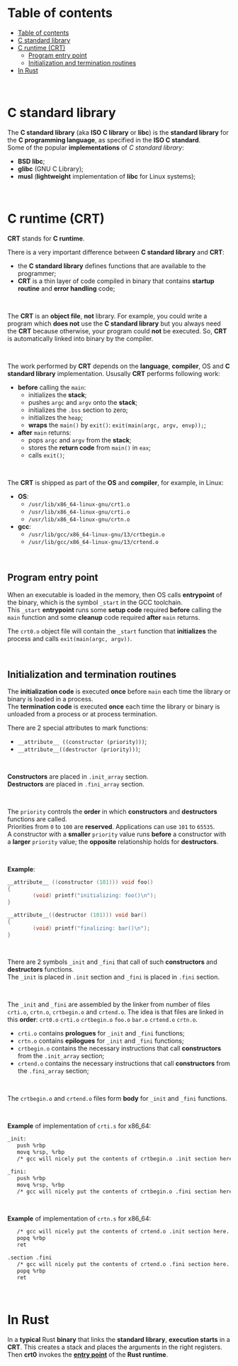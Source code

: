 # Table of contents
- [Table of contents](#table-of-contents)
- [C standard library](#c-standard-library)
- [C runtime (CRT)](#c-runtime-crt)
  - [Program entry point](#program-entry-point)
  - [Initialization and termination routines](#initialization-and-termination-routines)
- [In Rust](#in-rust)

<br>

# C standard library
The **C standard library** (aka **ISO C library** or **libc**) is the **standard library** for the **C programming language**, as specified in the **ISO C standard**.<br>
Some of the popular **implementations** of *C standard library*:
- **BSD libc**;
- **glibc** (GNU C Library);
- **musl** (**lightweight** implementation of **libc** for Linux systems);

<br>

# C runtime (CRT)
**CRT** stands for **C runtime**.<br>

There is a very important difference between **C standard library** and **CRT**:
- the **C standard library** defines functions that are available to the programmer;
- **CRT** is a thin layer of code compiled in binary that contains **startup routine** and **error handling** code;

<br>

The **CRT** is an **object file**, **not** library. For example, you could write a program which **does not** use the **C standard library** but you always need the **CRT** because otherwise, your program could **not** be executed. So, **CRT** is automatically linked into binary by the compiler.<br>

<br>

The work performed by **CRT** depends on the **language**, **compiler**, OS and **C standard library** implementation. Ususally **CRT** performs following work:
- **before** calling the `main`:
  - initializes the **stack**;
  - pushes `argc` and `argv` onto the **stack**;
  - initializes the `.bss` section to zero;
  - initializes the `heap`;
  - **wraps** the `main()` by `exit()`: `exit(main(argc, argv, envp));`;
- **after** `main` returns:
  - pops `argc` and `argv` from the **stack**;
  - stores the **return code** from `main()` in `eax`;
  - calls `exit()`;

<br>

The **CRT** is shipped as part of the **OS** and **compiler**, for example, in Linux:
- **OS**:
  - `/usr/lib/x86_64-linux-gnu/crt1.o`
  - `/usr/lib/x86_64-linux-gnu/crti.o`
  - `/usr/lib/x86_64-linux-gnu/crtn.o`
- **gcc**:
  - `/usr/lib/gcc/x86_64-linux-gnu/13/crtbegin.o`
  - `/usr/lib/gcc/x86_64-linux-gnu/13/crtend.o`

<br>

## Program entry point
When an executable is loaded in the memory, then OS calls **entrypoint** of the binary, which is the symbol `_start` in the GCC toolchain.<br>
This `_start` **entrypoint** runs some **setup code** required **before** calling the `main` function and some **cleanup** code required **after** `main` returns.<br>

The `crt0.o` object file will contain the `_start` function that **initializes** the process and calls `exit(main(argc, argv))`.<br>

<br>

## Initialization and termination routines
The **initialization code** is executed **once** before `main` each time the library or binary is loaded in a process.<br>
The **termination code** is executed **once** each time the library or binary is unloaded from a process or at process termination.<br>

There are 2 special attributes to mark functions:
- `__attribute__ ((constructor (priority)))`;
- `__attribute__((destructor (priority)))`;

<br>

**Constructors** are placed in `.init_array` section.<br>
**Destructors** are placed in `.fini_array` section.<br>

<br>

The `priority` controls the **order** in which **constructors** and **destructors** functions are called.<br>
Priorities from `0` to `100` are **reserved**. Applications can use `101` to `65535`.<br>
A constructor with a **smaller** `priority` value runs **before** a constructor with a **larger** `priority` value; the **opposite** relationship holds for **destructors**.<br>

<br>

**Example**:
```c
__attribute__ ((constructor (101))) void foo()
{
        (void) printf("initializing: foo()\n");
}

__attribute__((destructor (101))) void bar()
{
        (void) printf("finalizing: bar()\n");
}
```

<br>

There are 2 symbols `_init` and `_fini` that call of such **constructors** and **destructors** functions.<br>
The `_init` is placed in `.init` section and `_fini` is placed in `.fini` section.<br>

<br>

The `_init` and `_fini` are assembled by the linker from number of files `crti.o`, `crtn.o`, `crtbegin.o` and `crtend.o`. The idea is that files are linked in this **order**: `crt0.o` `crti.o` `crtbegin.o` `foo.o` `bar.o` `crtend.o` `crtn.o`.<br>

- `crti.o` contains **prologues** for `_init` and `_fini` functions;
- `crtn.o` contains **epilogues** for `_init` and `_fini` functions;
- `crtbegin.o` contains the necessary instructions that call **constructors** from the `.init_array` section;
- `crtend.o` contains the necessary instructions that call **constructors** from the `.fini_array` section;

<br>

The `crtbegin.o` and `crtend.o` files form **body** for `_init` and `_fini` functions.<br>

<br>

**Example** of implementation of `crti.s` for x86_64:
```bash
_init:
   push %rbp
   movq %rsp, %rbp
   /* gcc will nicely put the contents of crtbegin.o .init section here. */

_fini:
   push %rbp
   movq %rsp, %rbp
   /* gcc will nicely put the contents of crtbegin.o .fini section here. */
```

<br>

**Example** of implementation of `crtn.s` for x86_64:
```bash
   /* gcc will nicely put the contents of crtend.o .init section here. */
   popq %rbp
   ret

.section .fini
   /* gcc will nicely put the contents of crtend.o .fini section here. */
   popq %rbp
   ret
```

<br>

# In Rust
In a **typical** Rust **binary** that links the **standard library**, **execution starts** in a **CRT**. This creates a stack and places the arguments in the right registers.
Then **crt0** invokes the [**entry point**](https://github.com/rust-lang/rust/blob/bb4d1491466d8239a7a5fd68bd605e3276e97afb/src/libstd/rt.rs#L32-L73) of the **Rust runtime**.<br>
